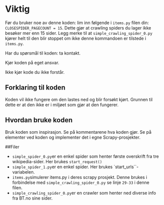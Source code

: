 # Viktig
Før du bruker noe av denne koden:
lim inn følgende i ``items.py`` filen din: ``CLOSESPIDER_PAGECOUNT = 15``.
Dette gjør at crawling spiders du lager ikke besøker mer enn 15 sider.
Legg merke til at ``simple_crawling_spider_0.py`` kjører helt til den blir stoppet
om ikke denne kommandoen er tilstede i ``items.py``.

Har du spørsmål til koden: ta kontakt.

Kjør koden på eget ansvar.

Ikke kjør kode du ikke forstår.

## Forklaring til koden

Koden vil ikke fungere om den lastes ned og blir forsøkt kjørt.
Grunnen til dette er at den ikke er i miljøet som gjør at den fungerer.

## Hvordan bruke koden
Bruk koden som inspirasjon. Se på kommentarene hva koden gjør.
Se på elementer ved koden og implementer det i egne Scrapy-prosjekter.

##Filer
* ``simple_spider_0.py``er en enkel spider som henter første overskrift
fra tre wikipedia-sider. Her brukes ``start_request()``
* ``simple_spider_1.py``er en enkel spider. Her brukes
`start_urls``-variabelen.
* `items.py`simulerer items.py i deres scrapy prosjekt. Denne brukes
i forbindelse med ``simple_crawling_spider_0.py`` se linje
  `29-33` i denne filen.
* ``simple_crawling_spider_0.py``er en crawler som henter ned diverse info
fra BT.no sine sider.
